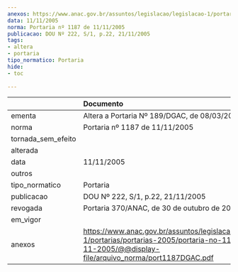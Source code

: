 ```yaml
---
anexos: https://www.anac.gov.br/assuntos/legislacao/legislacao-1/portarias/portarias-2005/portaria-no-1187-de-11-11-2005/@@display-file/arquivo_norma/port1187DGAC.pdf
data: 11/11/2005
norma: Portaria nº 1187 de 11/11/2005
publicacao: DOU Nº 222, S/1, p.22, 21/11/2005
tags:
- altera
- portaria
tipo_normatico: Portaria
hide: 
- toc 
 
---
```


|                    | Documento                                                                                                                                                      |
|:-------------------|:---------------------------------------------------------------------------------------------------------------------------------------------------------------|
| ementa             | Altera a Portaria Nº 189/DGAC, de 08/03/2005.                                                                                                                  |
| norma              | Portaria nº 1187 de 11/11/2005                                                                                                                                 |
| tornada_sem_efeito |                                                                                                                                                                |
| alterada           |                                                                                                                                                                |
| data               | 11/11/2005                                                                                                                                                     |
| outros             |                                                                                                                                                                |
| tipo_normatico     | Portaria                                                                                                                                                       |
| publicacao         | DOU Nº 222, S/1, p.22, 21/11/2005                                                                                                                              |
| revogada           | Portaria 370/ANAC, de 30 de outubro de 2006                                                                                                                    |
| em_vigor           |                                                                                                                                                                |
| anexos             | https://www.anac.gov.br/assuntos/legislacao/legislacao-1/portarias/portarias-2005/portaria-no-1187-de-11-11-2005/@@display-file/arquivo_norma/port1187DGAC.pdf |